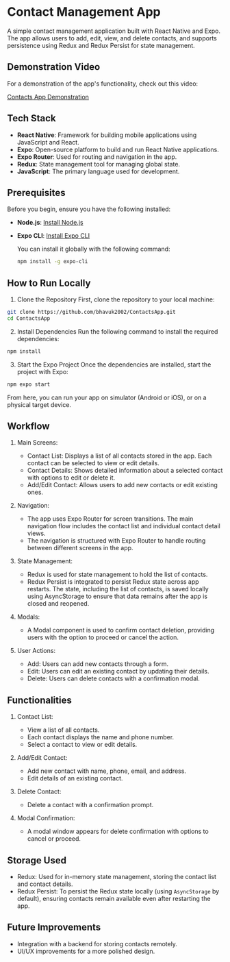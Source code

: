 # Contact Management App

A simple contact management application built with React Native and Expo. The app allows users to add, edit, view, and delete contacts, and supports persistence using Redux and Redux Persist for state management.

## Demonstration Video

For a demonstration of the app's functionality, check out this video:

[Contacts App Demonstration](https://drive.google.com/file/d/1oPF2FJwJubyHdgUIjNG74O_LrrnF9dMm/view?usp=sharing)

## Tech Stack

- **React Native**: Framework for building mobile applications using JavaScript and React.
- **Expo**: Open-source platform to build and run React Native applications.
- **Expo Router**: Used for routing and navigation in the app.
- **Redux**: State management tool for managing global state.
- **JavaScript**: The primary language used for development.

## Prerequisites

Before you begin, ensure you have the following installed:

- **Node.js**: [Install Node.js](https://nodejs.org/)
- **Expo CLI**: [Install Expo CLI](https://docs.expo.dev/get-started/installation/)

  You can install it globally with the following command:

  ```bash
  npm install -g expo-cli
  ```

## How to Run Locally

1. Clone the Repository
   First, clone the repository to your local machine:

```bash
git clone https://github.com/bhavuk2002/ContactsApp.git
cd ContactsApp
```

2. Install Dependencies
   Run the following command to install the required dependencies:

```bash
npm install
```

3. Start the Expo Project
   Once the dependencies are installed, start the project with Expo:

```bash
npm expo start
```

From here, you can run your app on simulator (Android or iOS), or on a physical target device.

## Workflow

1. Main Screens:
   - Contact List: Displays a list of all contacts stored in the app. Each contact can be selected to view or edit details.
   - Contact Details: Shows detailed information about a selected contact with options to edit or delete it.
   - Add/Edit Contact: Allows users to add new contacts or edit existing ones.
2. Navigation:

   - The app uses Expo Router for screen transitions. The main navigation flow includes the contact list and individual contact detail views.
   - The navigation is structured with Expo Router to handle routing between different screens in the app.

3. State Management:
   - Redux is used for state management to hold the list of contacts.
   - Redux Persist is integrated to persist Redux state across app restarts. The state, including the list of contacts, is saved locally using AsyncStorage to ensure that data remains after the app is closed and reopened.
4. Modals:
   - A Modal component is used to confirm contact deletion, providing users with the option to proceed or cancel the action.
5. User Actions:
   - Add: Users can add new contacts through a form.
   - Edit: Users can edit an existing contact by updating their details.
   - Delete: Users can delete contacts with a confirmation modal.

## Functionalities

1.  Contact List:

    - View a list of all contacts.
    - Each contact displays the name and phone number.
    - Select a contact to view or edit details.

2.  Add/Edit Contact:

    - Add new contact with name, phone, email, and address.
    - Edit details of an existing contact.

3.  Delete Contact:

    - Delete a contact with a confirmation prompt.

4.  Modal Confirmation:
    - A modal window appears for delete confirmation with options to cancel or proceed.

## Storage Used

- Redux: Used for in-memory state management, storing the contact list and contact details.
- Redux Persist: To persist the Redux state locally (using `AsyncStorage` by default), ensuring contacts remain available even after restarting the app.

## Future Improvements

- Integration with a backend for storing contacts remotely.
- UI/UX improvements for a more polished design.
